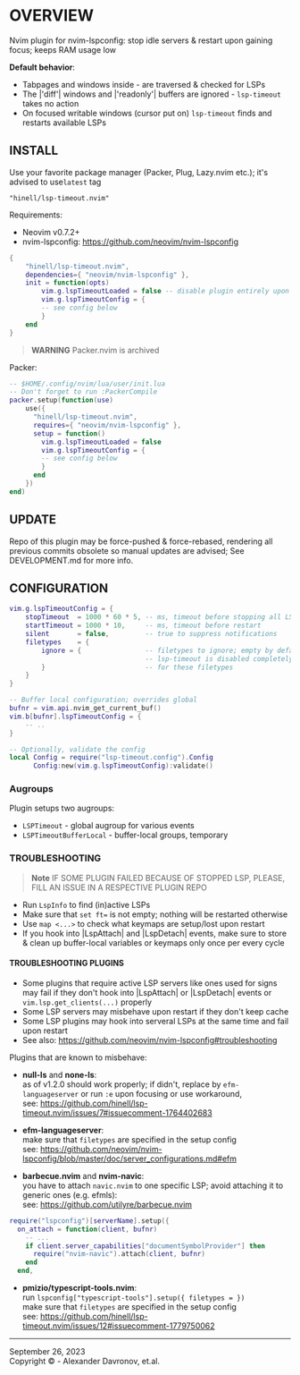 # OVERVIEW

Nvim plugin for nvim-lspconfig: stop idle servers & restart upon gaining focus;
keeps RAM usage low

**Default behavior**:
* Tabpages and windows inside - are traversed & checked for LSPs
* The |'diff'| windows and |'readonly'| buffers are ignored - `lsp-timeout` takes no action
* On focused writable windows (cursor put on) `lsp-timeout` finds and restarts available LSPs 

## INSTALL
Use your favorite package manager (Packer, Plug, Lazy.nvim etc.); it's advised to use`latest` tag

```
"hinell/lsp-timeout.nvim"
```

Requirements:

* Neovim v0.7.2+
* nvim-lspconfig: https://github.com/neovim/nvim-lspconfig

```lua
{
    "hinell/lsp-timeout.nvim",
    dependencies={ "neovim/nvim-lspconfig" },
    init = function(opts)
        vim.g.lspTimeoutLoaded = false -- disable plugin entirely upon startup 
        vim.g.lspTimeoutConfig = {
        -- see config below
        }
    end
}
```

> **WARNING**
> Packer.nvim is archived

Packer:
```lua
-- $HOME/.config/nvim/lua/user/init.lua
-- Don't forget to run :PackerCompile
packer.setup(function(use)
    use({
      "hinell/lsp-timeout.nvim",
      requires={ "neovim/nvim-lspconfig" },
      setup = function()
        vim.g.lspTimeoutLoaded = false
        vim.g.lspTimeoutConfig = {
        -- see config below
        }
      end
    })
end)
```

## UPDATE

Repo of this plugin may be force-pushed & force-rebased,
rendering all previous commits obsolete so manual updates are advised;
See DEVELOPMENT.md for more info.

<!-- ## API -->
## CONFIGURATION
```lua
vim.g.lspTimeoutConfig = {
    stopTimeout  = 1000 * 60 * 5, -- ms, timeout before stopping all LSPs 
    startTimeout = 1000 * 10,     -- ms, timeout before restart
    silent       = false,         -- true to suppress notifications
    filetypes    = {
        ignore = {                -- filetypes to ignore; empty by default
                                  -- lsp-timeout is disabled completely
        }                         -- for these filetypes
    }
}

-- Buffer local configuration; overrides global
bufnr = vim.api.nvim_get_current_buf() 
vim.b[bufnr].lspTimeoutConfig = {
    -- ..
}
```

```lua
-- Optionally, validate the config
local Config = require("lsp-timeout.config").Config
      Config:new(vim.g.lspTimeoutConfig):validate()
```

### Augroups

Plugin setups two augroups:
* `LSPTimeout` - global augroup for various events 
* `LSPTimeoutBufferLocal` - buffer-local groups, temporary 

### TROUBLESHOOTING

> **Note**
> IF SOME PLUGIN FAILED BECAUSE OF STOPPED LSP, PLEASE, FILL AN ISSUE IN A RESPECTIVE PLUGIN REPO

* Run `LspInfo` to find (in)active LSPs
* Make sure that `set ft=` is not empty; nothing will be restarted otherwise
* Use `map <...>` to check what keymaps are setup/lost upon restart 
* If you hook into |LspAttach| and |LspDetach| events, make sure to store & clean up buffer-local variables or keymaps only once per every cycle

#### TROUBLESHOOTING PLUGINS
* Some plugins that require active LSP servers like ones used for signs may fail if they don't hook into |LspAttach| or |LspDetach| events or `vim.lsp.get_clients(...)` properly 
* Some LSP servers may misbehave upon restart if they don't keep cache
* Some LSP plugins may hook into serveral LSPs at the same time and fail upon restart
* See also: https://github.com/neovim/nvim-lspconfig#troubleshooting

Plugins that are known to misbehave:
* **null-ls** and **none-ls**:
<br/>as of v1.2.0 should work properly; if didn't, replace by `efm-languageserver` or run `:e` upon focusing or use workaround,
<br/>see: https://github.com/hinell/lsp-timeout.nvim/issues/7#issuecomment-1764402683

* **efm-languageserver**: 
<br/>make sure that `filetypes` are specified in the setup config
<br/>see: https://github.com/neovim/nvim-lspconfig/blob/master/doc/server_configurations.md#efm

* **barbecue.nvim** and **nvim-navic**:
<br/>you have to attach `navic.nvim` to one specific LSP; avoid attaching it to generic ones (e.g. efmls):
<br/>see: https://github.com/utilyre/barbecue.nvim 
```lua
require("lspconfig")[serverName].setup({
  on_attach = function(client, bufnr)
    -- ...
    if client.server_capabilities["documentSymbolProvider"] then
      require("nvim-navic").attach(client, bufnr)
    end
  end,
```

* **pmizio/typescript-tools.nvim**:
<br/>run `lspconfig["typescript-tools"].setup({ filetypes = })` 
<br/>make sure that `filetypes` are specified in the setup config
<br/>see: https://github.com/hinell/lsp-timeout.nvim/issues/12#issuecomment-1779750062

<!-- ## EXAMPLES -->
<!-- ## KEYBINDINGS -->
<!-- ## LEGENDARY -->

----

September 26, 2023</br>
Copyright ©  - Alexander Davronov, et.al.<br>
